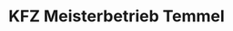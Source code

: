 ---
title: "KFZ Meisterbetrieb Temmel"
url: /leibnitz/kfz-meisterbetrieb-temmel/
shop: Autowerkstatt
---
